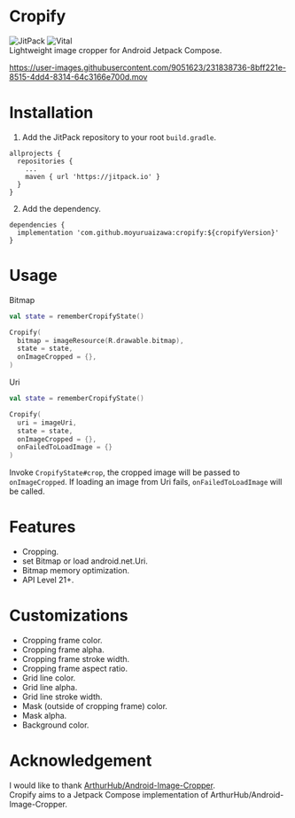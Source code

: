 # Cropify

![JitPack](https://jitpack.io/v/MoyuruAizawa/cropify.svg)
![Vital](https://github.com/MoyuruAizawa/Cropify/actions/workflows/vital_check.yml/badge.svg)  
Lightweight image cropper for Android Jetpack Compose.

https://user-images.githubusercontent.com/9051623/231838736-8bff221e-8515-4dd4-8314-64c3166e700d.mov

# Installation

1. Add the JitPack repository to your root `build.gradle`.

```
allprojects {
  repositories {
    ...
    maven { url 'https://jitpack.io' }
  }
}
```

2. Add the dependency.

```
dependencies {
  implementation 'com.github.moyuruaizawa:cropify:${cropifyVersion}'
}
```

# Usage

Bitmap

```kotlin
val state = rememberCropifyState()

Cropify(
  bitmap = imageResource(R.drawable.bitmap),
  state = state,
  onImageCropped = {},
)
```

Uri

```kotlin
val state = rememberCropifyState()

Cropify(
  uri = imageUri,
  state = state,
  onImageCropped = {},
  onFailedToLoadImage = {}
)
```

Invoke `CropifyState#crop`, the cropped image will be passed to `onImageCropped`.
If loading an image from Uri fails, `onFailedToLoadImage` will be called.

# Features

- Cropping.
- set Bitmap or load android.net.Uri.
- Bitmap memory optimization.
- API Level 21+.

# Customizations

- Cropping frame color.
- Cropping frame alpha.
- Cropping frame stroke width.
- Cropping frame aspect ratio.
- Grid line color.
- Grid line alpha.
- Grid line stroke width.
- Mask (outside of cropping frame) color.
- Mask alpha.
- Background color.

# Acknowledgement

I would like to thank [ArthurHub/Android-Image-Cropper](https://github.com/ArthurHub/Android-Image-Cropper).    
Cropify aims to a Jetpack Compose implementation of ArthurHub/Android-Image-Cropper.  
